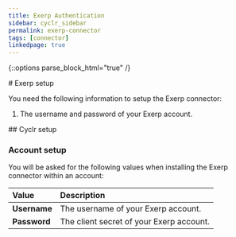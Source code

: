 ```yaml
---
title: Exerp Authentication
sidebar: cyclr_sidebar
permalink: exerp-connector
tags: [connector]
linkedpage: true
---
```

{::options parse_block_html="true" /}
<section class="card">
# Exerp setup

You need the following information to setup the Exerp connector:

1. The username and password of your Exerp account.


</section>
<section class="card">
## Cyclr setup

### Account setup

You will be asked for the following values when installing the Exerp connector within an account:

| Value        | Description                              |
| :----------- | :--------------------------------------- |
| **Username** | The username of your Exerp account.      |
| **Password** | The client secret of your Exerp account. |


</section>
